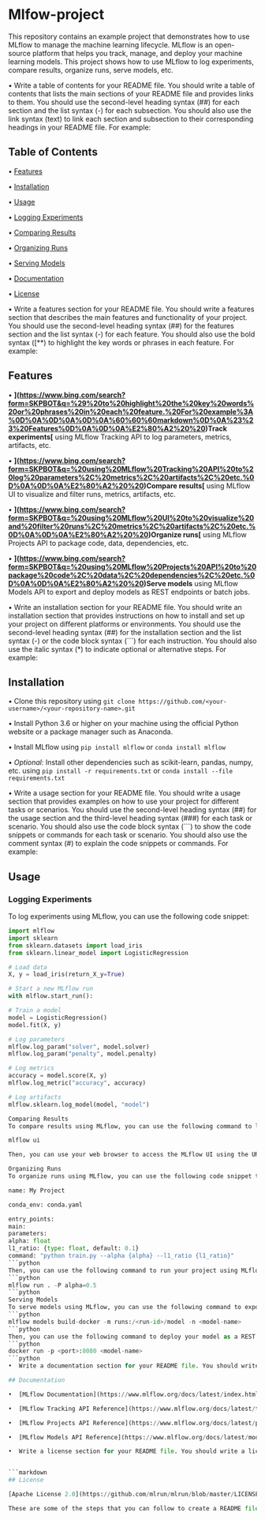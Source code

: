 # Mlfow-project


This repository contains an example project that demonstrates how to use MLflow to manage the machine learning lifecycle. MLflow is an open-source platform that helps you track, manage, and deploy your machine learning models. This project shows how to use MLflow to log experiments, compare results, organize runs, serve models, etc.

•  Write a table of contents for your README file. You should write a table of contents that lists the main sections of your README file and provides links to them. You should use the second-level heading syntax (##) for each section and the list syntax (-) for each subsection. You should also use the link syntax (text) to link each section and subsection to their corresponding headings in your README file. For example:

## Table of Contents

•  [Features](#features)

•  [Installation](#installation)

•  [Usage](#usage)

•  [Logging Experiments](#logging-experiments)

•  [Comparing Results](#comparing-results)

•  [Organizing Runs](#organizing-runs)

•  [Serving Models](#serving-models)

•  [Documentation](#documentation)

•  [License](#license)


•  Write a features section for your README file. You should write a features section that describes the main features and functionality of your project. You should use the second-level heading syntax (##) for the features section and the list syntax (-) for each feature. You should also use the bold syntax ([**) to highlight the key words or phrases in each feature. For example:

## Features

•  **](https://www.bing.com/search?form=SKPBOT&q=%29%20to%20highlight%20the%20key%20words%20or%20phrases%20in%20each%20feature.%20For%20example%3A%0D%0A%0D%0A%0D%0A%60%60%60markdown%0D%0A%23%23%20Features%0D%0A%0D%0A%E2%80%A2%20%20)Track experiments[** using MLflow Tracking API to log parameters, metrics, artifacts, etc.

•  **](https://www.bing.com/search?form=SKPBOT&q=%20using%20MLflow%20Tracking%20API%20to%20log%20parameters%2C%20metrics%2C%20artifacts%2C%20etc.%0D%0A%0D%0A%E2%80%A2%20%20)Compare results[** using MLflow UI to visualize and filter runs, metrics, artifacts, etc.

•  **](https://www.bing.com/search?form=SKPBOT&q=%20using%20MLflow%20UI%20to%20visualize%20and%20filter%20runs%2C%20metrics%2C%20artifacts%2C%20etc.%0D%0A%0D%0A%E2%80%A2%20%20)Organize runs[** using MLflow Projects API to package code, data, dependencies, etc.

•  **](https://www.bing.com/search?form=SKPBOT&q=%20using%20MLflow%20Projects%20API%20to%20package%20code%2C%20data%2C%20dependencies%2C%20etc.%0D%0A%0D%0A%E2%80%A2%20%20)Serve models** using MLflow Models API to export and deploy models as REST endpoints or batch jobs.


•  Write an installation section for your README file. You should write an installation section that provides instructions on how to install and set up your project on different platforms or environments. You should use the second-level heading syntax (##) for the installation section and the list syntax (-) or the code block syntax (```) for each instruction. You should also use the italic syntax (*) to indicate optional or alternative steps. For example:

## Installation

•  Clone this repository using `git clone https://github.com/<your-username>/<your-repository-name>.git`

•  Install Python 3.6 or higher on your machine using the official Python website or a package manager such as Anaconda.

•  Install MLflow using `pip install mlflow` or `conda install mlflow`

•  *Optional:* Install other dependencies such as scikit-learn, pandas, numpy, etc. using `pip install -r requirements.txt` or `conda install --file requirements.txt`


•  Write a usage section for your README file. You should write a usage section that provides examples on how to use your project for different tasks or scenarios. You should use the second-level heading syntax (##) for the usage section and the third-level heading syntax (###) for each task or scenario. You should also use the code block syntax (```) to show the code snippets or commands for each task or scenario. You should also use the comment syntax (#) to explain the code snippets or commands. For example:

## Usage

### Logging Experiments

To log experiments using MLflow, you can use the following code snippet:

```python
import mlflow
import sklearn
from sklearn.datasets import load_iris
from sklearn.linear_model import LogisticRegression

# Load data
X, y = load_iris(return_X_y=True)

# Start a new MLflow run
with mlflow.start_run():

# Train a model
model = LogisticRegression()
model.fit(X, y)

# Log parameters
mlflow.log_param("solver", model.solver)
mlflow.log_param("penalty", model.penalty)

# Log metrics
accuracy = model.score(X, y)
mlflow.log_metric("accuracy", accuracy)

# Log artifacts
mlflow.sklearn.log_model(model, "model")

Comparing Results
To compare results using MLflow, you can use the following command to launch the MLflow UI:

mlflow ui

Then, you can use your web browser to access the MLflow UI using the URL http://localhost:5000. You can then see a list of runs and their parameters, metrics, artifacts, etc. You can also use various filters and charts to compare and visualize the results.

Organizing Runs
To organize runs using MLflow, you can use the following code snippet to create a MLproject file:

name: My Project

conda_env: conda.yaml

entry_points:
main:
parameters:
alpha: float
l1_ratio: {type: float, default: 0.1}
command: "python train.py --alpha {alpha} --l1_ratio {l1_ratio}"
```python
Then, you can use the following command to run your project using MLflow:
```python
mlflow run . -P alpha=0.5
```python
Serving Models
To serve models using MLflow, you can use the following command to export your model as a MLmodel file:
```python
mlflow models build-docker -m runs:/<run-id>/model -n <model-name>
```python
Then, you can use the following command to deploy your model as a REST endpoint using Docker:
```python
docker run -p <port>:8080 <model-name>
```python
•  Write a documentation section for your README file. You should write a documentation section that provides links to more detailed and comprehensive documentation for your project. You should use the second-level heading syntax (##) for the documentation section and the list syntax (-) for each link. You should also use the link syntax (text) to link each text to its corresponding URL. For example:

## Documentation

•  [MLflow Documentation](https://www.mlflow.org/docs/latest/index.html)

•  [MLflow Tracking API Reference](https://www.mlflow.org/docs/latest/tracking.html)

•  [MLflow Projects API Reference](https://www.mlflow.org/docs/latest/projects.html)

•  [MLflow Models API Reference](https://www.mlflow.org/docs/latest/models.html)

•  Write a license section for your README file. You should write a license section that indicates the license that your project is released under. You should use the second-level heading syntax (##) for the license section and the normal text syntax for the license name. You should also use the link syntax ([text](URL)) to link the license name to its corresponding URL. For example:


```markdown
## License

[Apache License 2.0](https://github.com/mlrun/mlrun/blob/master/LICENSE.txt)

These are some of the steps that you can follow to create a README file for a repository about using MLflow in
